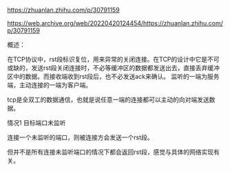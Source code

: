https://zhuanlan.zhihu.com/p/30791159

https://web.archive.org/web/20220420124454/https://zhuanlan.zhihu.com/p/30791159


概述：

在TCP协议中，rst段标识复位，用来异常的关闭连接。在TCP的设计中它是不可或缺的，发送rst段关闭连接时，不必等缓冲区的数据都发送出去，直接丢弃缓冲区中的数据。而接收端收到rst段后，也不必发送ack来确认。
监听的一端为服务端，主动连接的一端为客户端。

tcp是全双工的数据通信，也就是说任意一端的连接都可以主动的向对端发送数据。

情况1 目标端口未监听

连接一个未监听的端口，则被连接方会发送一个rst段。


但并不是所有连接未监听端口的情况下都会返回rst段，感觉与具体的网络实现有关。
